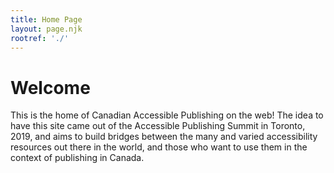 ```yaml
---
title: Home Page
layout: page.njk
rootref: './'
---
```

# Welcome

This is the home of Canadian Accessible Publishing on the web! The idea to have this site came out of the Accessible Publishing Summit in Toronto, 2019, and aims to build bridges between the many and varied accessibility resources out there in the world, and those who want to use them in the context of publishing in Canada.
